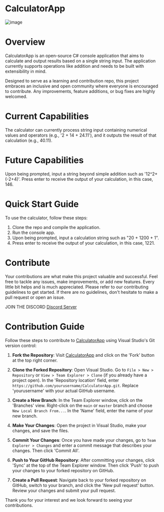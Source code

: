 # CalculatorApp
![image](https://github.com/AndrewJesse/CalculatorApp/assets/53543737/e3005059-31ee-459c-99c1-79e85bce4db2)
# Overview
CalculatorApp is an open-source C# console application that aims to calculate and output results based on a single string input. The application currently supports operations like addition and needs to be built with extensibility in mind. 

Designed to serve as a learning and contribution repo, this project embraces an inclusive and open community where everyone is encouraged to contribute. Any improvements, feature additions, or bug fixes are highly welcomed.

# Current Capabilities
The calculator can currently process string input containing numerical values and operators (e.g., '2 + 14 + 24.11'), and it outputs the result of that calculation (e.g., 40.11).

# Future Capabilities
Upon being prompted, input a string beyond simple addition such as '12^2+(-2+4)'.
Press enter to receive the output of your calculation, in this case, 146.

# Quick Start Guide
To use the calculator, follow these steps:

1. Clone the repo and compile the application.
2. Run the console app.
3. Upon being prompted, input a calculation string such as "20 + 1200 + 1".
4. Press enter to receive the output of your calculation, in this case, 1221.

# Contribute
Your contributions are what make this project valuable and successful. Feel free to tackle any issues, make improvements, or add new features. Every little bit helps and is much appreciated. Please refer to our contributing guidelines to get started. If there are no guidelines, don't hesitate to make a pull request or open an issue.

JOIN THE DISCORD
[Discord Server](https://discord.gg/Cg9RPaDVCF) 

# Contribution Guide

Follow these steps to contribute to [CalculatorApp](https://github.com/AndrewJesse/CalculatorApp) using Visual Studio's Git version control:

1. **Fork the Repository**: Visit [CalculatorApp](https://github.com/AndrewJesse/CalculatorApp) and click on the 'Fork' button at the top right corner.

2. **Clone the Forked Repository**: Open Visual Studio. Go to `File > New > Repository` or `View > Team Explorer > Clone` (if you already have a project open). In the 'Repository location' field, enter `https://github.com/yourusername/CalculatorApp.git`. Replace 'yourusername' with your actual GitHub username.

3. **Create a New Branch**: In the Team Explorer window, click on the 'Branches' view. Right-click on the `main` or `master` branch and choose `New Local Branch From...`. In the 'Name' field, enter the name of your new branch.

4. **Make Your Changes**: Open the project in Visual Studio, make your changes, and save the files.

5. **Commit Your Changes**: Once you have made your changes, go to `Team Explorer > Changes` and enter a commit message that describes your changes. Then click 'Commit All'.

6. **Push to Your GitHub Repository**: After committing your changes, click 'Sync' at the top of the Team Explorer window. Then click 'Push' to push your changes to your forked repository on GitHub.

7. **Create a Pull Request**: Navigate back to your forked repository on GitHub, switch to your branch, and click the 'New pull request' button. Review your changes and submit your pull request.

Thank you for your interest and we look forward to seeing your contributions.
